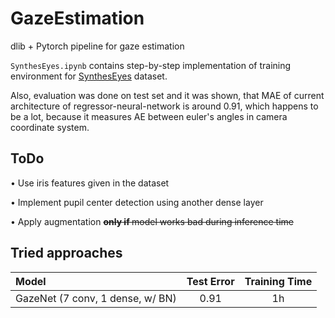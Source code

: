 # GazeEstimation
dlib + Pytorch pipeline for gaze estimation

`SynthesEyes.ipynb` contains step-by-step implementation of 
training environment for [SynthesEyes](https://www.cl.cam.ac.uk/research/rainbow/projects/syntheseyes/) dataset.

Also, evaluation was done on test set and it was shown, that 
MAE of current architecture of regressor-neural-network is around 0.91, which happens to be a lot, because
it measures AE between euler's angles in camera coordinate system.

## ToDo

• Use iris features given in the dataset 

• Implement pupil center detection using another dense layer

• Apply augmentation <s> <b> only if </b> model works bad during inference time </s> 

## Tried approaches
| Model                                  | Test Error                    | Training Time                          |
|:---------------------------------------|:-----------------------------:|:--------------------------------------:|
| GazeNet (7 conv, 1 dense, w/ BN)       |           0.91                | 1h                                     |

